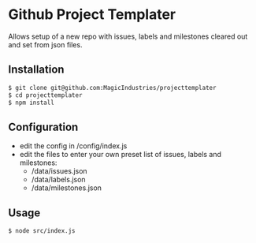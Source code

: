 # Github Project Templater

Allows setup of a new repo with issues, labels and milestones cleared out and set from json files.

## Installation
```bash
$ git clone git@github.com:MagicIndustries/projecttemplater
$ cd projecttemplater
$ npm install
```

## Configuration
- edit the config in /config/index.js
- edit the files to enter your own preset list of issues, labels and milestones:
  - /data/issues.json
  - /data/labels.json
  - /data/milestones.json

## Usage
```bash
$ node src/index.js
